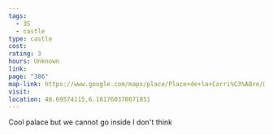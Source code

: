 ```yaml
---
tags:
  - 3S
  - castle
type: castle
cost: 
rating: 3
hours: Unknown
link: 
page: "386"
map-link: https://www.google.com/maps/place/Place+de+la+Carri%C3%A8re/@48.695484,6.1793546,17z/data=!3m1!4b1!4m6!3m5!1s0x4794981295dde015:0x285c47603a92708b!8m2!3d48.6954805!4d6.1819295!16s%2Fg%2F122cngzw?entry=ttu&g_ep=EgoyMDI0MDkyNS4wIKXMDSoASAFQAw%3D%3D
visit: 
location: 48.69574115,6.181760370071851
---
```

Cool palace but we cannot go inside I don't think